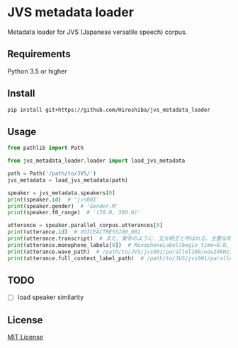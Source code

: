 # JVS metadata loader
Metadata loader for JVS (Japanese versatile speech) corpus.

## Requirements
Python 3.5 or higher

## Install
```bash
pip install git+https://github.com/Hiroshiba/jvs_metadata_loader
```

## Usage
```python
from pathlib import Path

from jvs_metadata_loader.loader import load_jvs_metadata

path = Path('/path/to/JVS/')
jvs_metadata = load_jvs_metadata(path)

speaker = jvs_metadata.speakers[0]
print(speaker.id)  # 'jvs001'
print(speaker.gender)  # 'Gender.M'
print(speaker.f0_range)  # '(70.0, 300.0)'

utterance = speaker.parallel_corpus.utterances[0]
print(utterance.id)  # VOICEACTRESS100_001
print(utterance.transcript)  # また、東寺のように、五大明王と呼ばれる、主要な明王の中央に配されることも多い。
print(utterance.monophone_labels[0])  # MonophoneLabel(begin_time=0.0, end_time=0.48, phoneme='sil')
print(utterance.wave_path)  # /path/to/JVS/jvs001/parallel100/wav24kHz16bit/VOICEACTRESS100_001.wav
print(utterance.full_context_label_path)  # /path/to/JVS/jvs001/parallel100/lab/ful/VOICEACTRESS100_001.lab
```

## TODO
- [ ] load speaker similarity

## License
[MIT License](./LICENSE)
